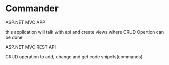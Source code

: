 # Commander

ASP.NET MVC APP

this application will talk with api and create views where CRUD Opertion can be done


ASP.NET MVC REST API

CRUD operation to add, change and get code snipets(commands)

